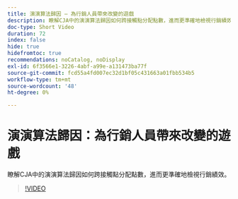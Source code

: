 ```yaml
---
title: 演演算法歸因 — 為行銷人員帶來改變的遊戲
description: 瞭解CJA中的演演算法歸因如何跨接觸點分配點數，進而更準確地檢視行銷績效。
doc-type: Short Video
duration: 72
index: false
hide: true
hidefromtoc: true
recommendations: noCatalog, noDisplay
exl-id: 6f3566e1-3226-4abf-a99e-a131473ba77f
source-git-commit: fcd55a4fd007ec32d1bf05c431663a01fbb534b5
workflow-type: tm+mt
source-wordcount: '48'
ht-degree: 0%

---
```


# 演演算法歸因：為行銷人員帶來改變的遊戲

瞭解CJA中的演演算法歸因如何跨接觸點分配點數，進而更準確地檢視行銷績效。

<!-- 85_S106_3442453_71_algorithmic-attribution-a-gamechanger-for-marketers -->
>[!VIDEO](https://video.tv.adobe.com/v/3459855/?learn=on&enablevpops=true&captions=chi_hant)
